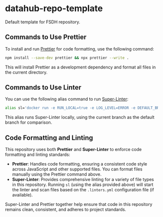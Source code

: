 # datahub-repo-template

Default template for FSDH repository.

## Commands to Use Prettier

To install and run [Prettier](https://prettier.io/) for code formatting, use the following command:

```bash
npm install --save-dev prettier && npx prettier --write .
```

This will install Prettier as a development dependency and format all files in the current directory.

## Commands to Use Linter

You can use the following alias command to run [Super-Linter](https://github.com/github/super-linter):

```bash
alias sl='docker run -e RUN_LOCAL=true -e LOG_LEVEL=ERROR -e DEFAULT_BRANCH=$(git rev-parse --abbrev-ref HEAD) -v "$(git rev-parse --show-toplevel)":/tmp/lint --rm ghcr.io/super-linter/super-linter:slim-v7.1.0'
```

This alias runs Super-Linter locally, using the current branch as the default branch for comparison.

## Code Formatting and Linting

This repository uses both **Prettier** and **Super-Linter** to enforce code formatting and linting standards:

- **Prettier**: Handles code formatting, ensuring a consistent code style across JavaScript and other supported files. You can format files manually using the Prettier command above.
- **Super-Linter**: Provides comprehensive linting for a variety of file types in this repository. Running `sl` (using the alias provided above) will start the linter and scan files based on the `.linters.yml` configuration file (if available).

Super-Linter and Prettier together help ensure that code in this repository remains clean, consistent, and adheres to project standards.
